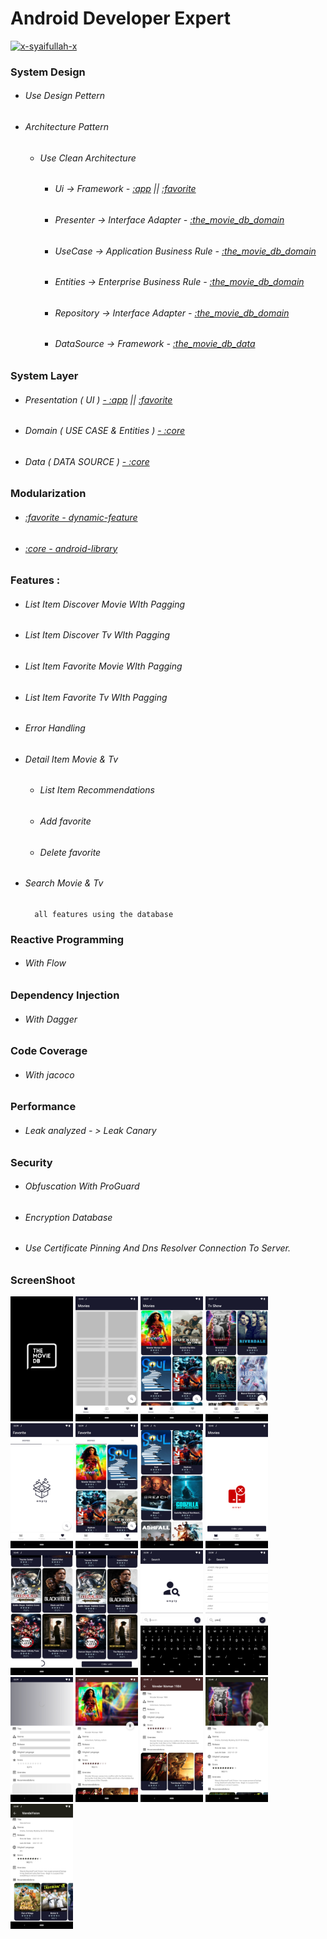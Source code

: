 # Android Developer Expert

[![x-syaifullah-x](https://circleci.com/gh/x-syaifullah-x/submission-android-developer-expert.svg?style=shield)](https://circleci.com/gh/x-syaifullah-x/submission-android-developer-expert)

### System Design
* ###### Use Design Pettern
* ###### Architecture Pattern
    *   ###### Use Clean Architecture
        * ###### Ui -> Framework - [:app](https://github.com/x-syaifullah-x/submission-android-developer-expert/tree/master/app) || [:favorite](https://github.com/x-syaifullah-x/submission-android-developer-expert/tree/master/favorite)
        * ###### Presenter -> Interface Adapter - [:the_movie_db_domain](https://github.com/x-syaifullah-x/android-the-movie-db/tree/master/the_movie_db_domain)
        * ###### UseCase -> Application Business Rule - [:the_movie_db_domain](https://github.com/x-syaifullah-x/android-the-movie-db/tree/master/the_movie_db_domain)
        * ###### Entities -> Enterprise Business Rule - [:the_movie_db_domain](https://github.com/x-syaifullah-x/android-the-movie-db/tree/master/the_movie_db_domain)
        * ###### Repository -> Interface Adapter - [:the_movie_db_domain](https://github.com/x-syaifullah-x/android-the-movie-db/tree/master/the_movie_db_domain)
        * ###### DataSource -> Framework - [:the_movie_db_data](https://github.com/x-syaifullah-x/android-the-movie-db/tree/master/the_movie_db_data)

### System Layer
* ###### Presentation ( UI ) [- :app](https://github.com/x-syaifullah-x/submission-android-developer-expert/tree/master/app) || [:favorite](https://github.com/x-syaifullah-x/submission-android-developer-expert/tree/master/favorite)

* ###### Domain ( USE CASE & Entities ) [- :core](https://github.com/x-syaifullah-x/submission-android-developer-expert/tree/submission_2/core/src/main/java/com/android/developer/expert/core/domain)

* ###### Data ( DATA SOURCE ) [- :core](https://github.com/x-syaifullah-x/android-the-movie-db/tree/master/the_movie_db_data)

### Modularization
* ###### [:favorite - dynamic-feature](https://github.com/x-syaifullah-x/submission-android-developer-expert/tree/submission_2/favorite)
* ###### [:core - android-library](https://github.com/x-syaifullah-x/submission-android-developer-expert/tree/submission_2/core)

### Features :
* ###### List Item Discover Movie WIth Pagging
* ###### List Item Discover Tv WIth Pagging
* ###### List Item Favorite Movie WIth Pagging
* ###### List Item Favorite Tv WIth Pagging
* ###### Error Handling
* ###### Detail Item Movie & Tv
    * ###### List Item Recommendations
    * ###### Add favorite
    * ###### Delete favorite
* ###### Search Movie & Tv

        all features using the database

### Reactive Programming
* ###### With Flow

### Dependency Injection
* ###### With Dagger

### Code Coverage
* ###### With jacoco

### Performance
* ###### Leak analyzed - > Leak Canary

### Security
* ###### Obfuscation With ProGuard
* ###### Encryption Database
* ###### Use Certificate Pinning And Dns Resolver Connection To Server.

### ScreenShoot
<div>
    <img src="https://github.com/x-syaifullah-x/Android-Developer-Expert/blob/submission_2/screenshoot/splash.png" width="100px"</img>
    <img src="https://github.com/x-syaifullah-x/Android-Developer-Expert/blob/submission_2/screenshoot/item_loading.png" width="100px"</img>
    <img src="https://github.com/x-syaifullah-x/Android-Developer-Expert/blob/submission_2/screenshoot/movie_discover.png" width="100px"</img>
    <img src="https://github.com/x-syaifullah-x/Android-Developer-Expert/blob/submission_2/screenshoot/tv_discover.png" width="100px"</img>
    <img src="https://github.com/x-syaifullah-x/Android-Developer-Expert/blob/submission_2/screenshoot/favorite_empty.png" width="100px"</img>
    <img src="https://github.com/x-syaifullah-x/Android-Developer-Expert/blob/submission_2/screenshoot/favorite_with_data.png" width="100px"</img>
    <img src="https://github.com/x-syaifullah-x/Android-Developer-Expert/blob/submission_2/screenshoot/item_discover_on_scroll.png" width="100px"</img>
    <img src="https://github.com/x-syaifullah-x/Android-Developer-Expert/blob/submission_2/screenshoot/error.png" width="100px"</img>
    <img src="https://github.com/x-syaifullah-x/Android-Developer-Expert/blob/submission_2/screenshoot/item_footer.png" width="100px"</img>
    <img src="https://github.com/x-syaifullah-x/Android-Developer-Expert/blob/submission_2/screenshoot/item_retry.png" width="100px"</img>
    <img src="https://github.com/x-syaifullah-x/Android-Developer-Expert/blob/submission_2/screenshoot/search.png" width="100px"</img>
    <img src="https://github.com/x-syaifullah-x/Android-Developer-Expert/blob/submission_2/screenshoot/search_with_data.png" width="100px"</img>
    <img src="https://github.com/x-syaifullah-x/Android-Developer-Expert/blob/submission_2/screenshoot/detail_loading.png" width="100px"</img>
    <img src="https://github.com/x-syaifullah-x/Android-Developer-Expert/blob/submission_2/screenshoot/detail_movie.png" width="100px"</img>
    <img src="https://github.com/x-syaifullah-x/Android-Developer-Expert/blob/submission_2/screenshoot/detail_movie_on_scroll.png" width="100px"</img>
    <img src="https://github.com/x-syaifullah-x/Android-Developer-Expert/blob/submission_2/screenshoot/detail_tv.png" width="100px"</img>
    <img src="https://github.com/x-syaifullah-x/Android-Developer-Expert/blob/submission_2/screenshoot/detail_tv_on_scroll.png" width="100px"</img>
</div>